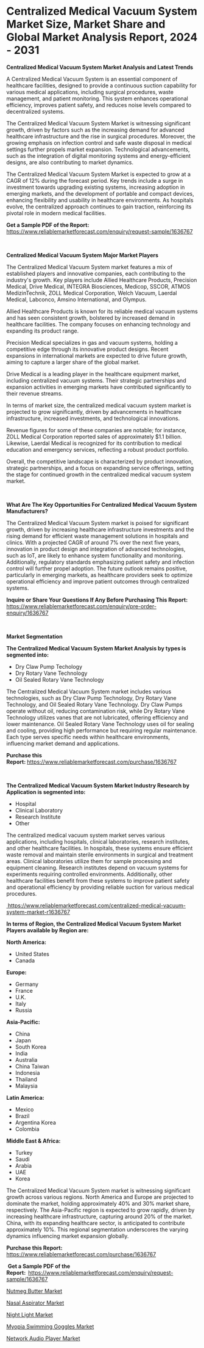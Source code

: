 <p><h1>Centralized Medical Vacuum System Market Size, Market Share and Global Market Analysis Report, 2024 - 2031</h1></p><p><strong>Centralized Medical Vacuum System Market Analysis and Latest Trends</strong></p>
<p><p>A Centralized Medical Vacuum System is an essential component of healthcare facilities, designed to provide a continuous suction capability for various medical applications, including surgical procedures, waste management, and patient monitoring. This system enhances operational efficiency, improves patient safety, and reduces noise levels compared to decentralized systems.</p><p>The Centralized Medical Vacuum System Market is witnessing significant growth, driven by factors such as the increasing demand for advanced healthcare infrastructure and the rise in surgical procedures. Moreover, the growing emphasis on infection control and safe waste disposal in medical settings further propels market expansion. Technological advancements, such as the integration of digital monitoring systems and energy-efficient designs, are also contributing to market dynamics.</p><p>The Centralized Medical Vacuum System Market is expected to grow at a CAGR of 12% during the forecast period. Key trends include a surge in investment towards upgrading existing systems, increasing adoption in emerging markets, and the development of portable and compact devices, enhancing flexibility and usability in healthcare environments. As hospitals evolve, the centralized approach continues to gain traction, reinforcing its pivotal role in modern medical facilities.</p></p>
<p><strong>Get a Sample PDF of the Report:&nbsp;</strong> <a href="https://www.reliablemarketforecast.com/enquiry/request-sample/1636767?utm_campaign=1134&utm_medium=2&utm_source=Github&utm_content=ia&utm_term=16122024&utm_id=centralized-medical-vacuum-system">https://www.reliablemarketforecast.com/enquiry/request-sample/1636767</a></p>
<p>&nbsp;</p>
<p><strong>Centralized Medical Vacuum System Major Market Players</strong></p>
<p><p>The Centralized Medical Vacuum System market features a mix of established players and innovative companies, each contributing to the industry's growth. Key players include Allied Healthcare Products, Precision Medical, Drive Medical, INTEGRA Biosciences, Medicop, SSCOR, ATMOS MedizinTechnik, ZOLL Medical Corporation, Welch Vacuum, Laerdal Medical, Labconco, Amsino International, and Olympus.</p><p>Allied Healthcare Products is known for its reliable medical vacuum systems and has seen consistent growth, bolstered by increased demand in healthcare facilities. The company focuses on enhancing technology and expanding its product range.</p><p>Precision Medical specializes in gas and vacuum systems, holding a competitive edge through its innovative product designs. Recent expansions in international markets are expected to drive future growth, aiming to capture a larger share of the global market.</p><p>Drive Medical is a leading player in the healthcare equipment market, including centralized vacuum systems. Their strategic partnerships and expansion activities in emerging markets have contributed significantly to their revenue streams.</p><p>In terms of market size, the centralized medical vacuum system market is projected to grow significantly, driven by advancements in healthcare infrastructure, increased investments, and technological innovations.</p><p>Revenue figures for some of these companies are notable; for instance, ZOLL Medical Corporation reported sales of approximately $1.1 billion. Likewise, Laerdal Medical is recognized for its contribution to medical education and emergency services, reflecting a robust product portfolio.</p><p>Overall, the competitive landscape is characterized by product innovation, strategic partnerships, and a focus on expanding service offerings, setting the stage for continued growth in the centralized medical vacuum system market.</p></p>
<p>&nbsp;</p>
<p><strong>What Are The Key Opportunities For Centralized Medical Vacuum System Manufacturers?</strong></p>
<p><p>The Centralized Medical Vacuum System market is poised for significant growth, driven by increasing healthcare infrastructure investments and the rising demand for efficient waste management solutions in hospitals and clinics. With a projected CAGR of around 7% over the next five years, innovation in product design and integration of advanced technologies, such as IoT, are likely to enhance system functionality and monitoring. Additionally, regulatory standards emphasizing patient safety and infection control will further propel adoption. The future outlook remains positive, particularly in emerging markets, as healthcare providers seek to optimize operational efficiency and improve patient outcomes through centralized systems.</p></p>
<p><strong>Inquire or Share Your Questions If Any Before Purchasing This Report:</strong> <a href="https://www.reliablemarketforecast.com/enquiry/pre-order-enquiry/1636767?utm_campaign=1134&utm_medium=2&utm_source=Github&utm_content=ia&utm_term=16122024&utm_id=centralized-medical-vacuum-system">https://www.reliablemarketforecast.com/enquiry/pre-order-enquiry/1636767</a></p>
<p>&nbsp;</p>
<p><strong>Market Segmentation</strong></p>
<p><strong>The Centralized Medical Vacuum System Market Analysis by types is segmented into:</strong></p>
<p><ul><li>Dry Claw Pump Techology</li><li>Dry Rotary Vane Technology</li><li>Oil Sealed Rotary Vane Technology</li></ul></p>
<p><p>The Centralized Medical Vacuum System market includes various technologies, such as Dry Claw Pump Technology, Dry Rotary Vane Technology, and Oil Sealed Rotary Vane Technology. Dry Claw Pumps operate without oil, reducing contamination risk, while Dry Rotary Vane Technology utilizes vanes that are not lubricated, offering efficiency and lower maintenance. Oil Sealed Rotary Vane Technology uses oil for sealing and cooling, providing high performance but requiring regular maintenance. Each type serves specific needs within healthcare environments, influencing market demand and applications.</p></p>
<p><strong>Purchase this Report:&nbsp;</strong><a href="https://www.reliablemarketforecast.com/purchase/1636767?utm_campaign=1134&utm_medium=2&utm_source=Github&utm_content=ia&utm_term=16122024&utm_id=centralized-medical-vacuum-system">https://www.reliablemarketforecast.com/purchase/1636767</a></p>
<p>&nbsp;</p>
<p><strong>The Centralized Medical Vacuum System Market Industry Research by Application is segmented into:</strong></p>
<p><ul><li>Hospital</li><li>Clinical Laboratory</li><li>Research Institute</li><li>Other</li></ul></p>
<p><p>The centralized medical vacuum system market serves various applications, including hospitals, clinical laboratories, research institutes, and other healthcare facilities. In hospitals, these systems ensure efficient waste removal and maintain sterile environments in surgical and treatment areas. Clinical laboratories utilize them for sample processing and equipment cleaning. Research institutes depend on vacuum systems for experiments requiring controlled environments. Additionally, other healthcare facilities benefit from these systems to improve patient safety and operational efficiency by providing reliable suction for various medical procedures.</p></p>
<p><a href="https://www.reliablemarketforecast.com/centralized-medical-vacuum-system-market-r1636767?utm_campaign=1134&utm_medium=2&utm_source=Github&utm_content=ia&utm_term=16122024&utm_id=centralized-medical-vacuum-system">&nbsp;https://www.reliablemarketforecast.com/centralized-medical-vacuum-system-market-r1636767</a></p>
<p><strong>In terms of Region, the Centralized Medical Vacuum System Market Players available by Region are:</strong></p>
<p>
    <p> <strong> North America: </strong>
        <ul>
            <li>United States</li>
            <li>Canada</li>
        </ul>
        </p> 
    <p> <strong> Europe: </strong>
        <ul>
            <li>Germany</li>
            <li>France</li>
            <li>U.K.</li>
            <li>Italy</li>
            <li>Russia</li>
        </ul>
        </p> 
    <p> <strong> Asia-Pacific: </strong>
        <ul>
            <li>China</li>
            <li>Japan</li>
            <li>South Korea</li>
            <li>India</li>
            <li>Australia</li>
            <li>China Taiwan</li>
            <li>Indonesia</li>
            <li>Thailand</li>
            <li>Malaysia</li>
        </ul>
        </p> 
    <p> <strong> Latin America: </strong>
        <ul>
            <li>Mexico</li>
            <li>Brazil</li>
            <li>Argentina Korea</li>
            <li>Colombia</li>
        </ul>
        </p> 
    <p> <strong> Middle East & Africa: </strong>
        <ul>
            <li>Turkey</li>
            <li>Saudi</li>
            <li>Arabia</li>
            <li>UAE</li>
            <li>Korea</li>
        </ul>
    </p>
    </p>
<p><p>The Centralized Medical Vacuum System market is witnessing significant growth across various regions. North America and Europe are projected to dominate the market, holding approximately 40% and 30% market share, respectively. The Asia-Pacific region is expected to grow rapidly, driven by increasing healthcare infrastructure, capturing around 20% of the market. China, with its expanding healthcare sector, is anticipated to contribute approximately 10%. This regional segmentation underscores the varying dynamics influencing market expansion globally.</p></p>
<p><strong>Purchase this Report: </strong><a href="https://www.reliablemarketforecast.com/purchase/1636767?utm_campaign=1134&utm_medium=2&utm_source=Github&utm_content=ia&utm_term=16122024&utm_id=centralized-medical-vacuum-system">https://www.reliablemarketforecast.com/purchase/1636767</a></p>
<p>&nbsp;<strong>Get a Sample PDF of the Report:&nbsp;&nbsp;</strong><a href="https://www.reliablemarketforecast.com/enquiry/request-sample/1636767?utm_campaign=1134&utm_medium=2&utm_source=Github&utm_content=ia&utm_term=16122024&utm_id=centralized-medical-vacuum-system">https://www.reliablemarketforecast.com/enquiry/request-sample/1636767</a></p>
<p><strong></strong></p>
<p><p><a href="https://www.linkedin.com/pulse/nutmeg-butter-market-size-revenue-trend-analysis-type-application-pft8f?utm_campaign=1134&utm_medium=2&utm_source=Github&utm_content=ia&utm_term=16122024&utm_id=centralized-medical-vacuum-system">Nutmeg Butter Market</a></p><p><a href="https://www.linkedin.com/pulse/market-analysis-indicates-nasal-aspirator-size-growing-cagr-73-ujivf?utm_campaign=1134&utm_medium=2&utm_source=Github&utm_content=ia&utm_term=16122024&utm_id=centralized-medical-vacuum-system">Nasal Aspirator Market</a></p><p><a href="https://www.linkedin.com/pulse/market-dynamics-detailed-examination-night-light-share-cagr-gtpuf?utm_campaign=1134&utm_medium=2&utm_source=Github&utm_content=ia&utm_term=16122024&utm_id=centralized-medical-vacuum-system">Night Light Market</a></p><p><a href="https://www.linkedin.com/pulse/analysis-myopia-swimming-goggles-market-fueled-growth-cagr-13-uo4zf?utm_campaign=1134&utm_medium=2&utm_source=Github&utm_content=ia&utm_term=16122024&utm_id=centralized-medical-vacuum-system">Myopia Swimming Goggles Market</a></p><p><a href="https://www.linkedin.com/pulse/network-audio-player-market-analysis-report-2024-2031-sales-revenue-nfstf?utm_campaign=1134&utm_medium=2&utm_source=Github&utm_content=ia&utm_term=16122024&utm_id=centralized-medical-vacuum-system">Network Audio Player Market</a></p></p>